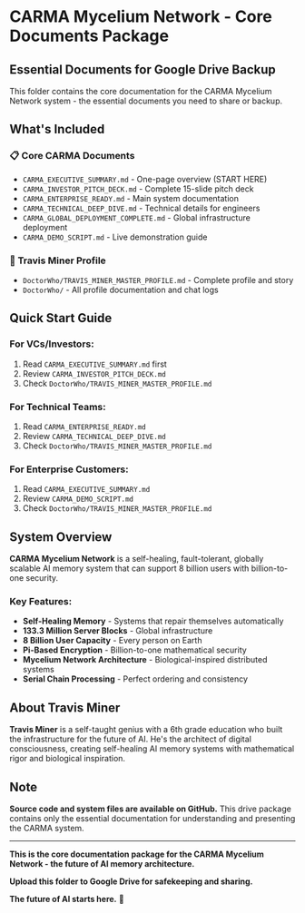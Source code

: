 # CARMA Mycelium Network - Core Documents Package

## **Essential Documents for Google Drive Backup**

This folder contains the core documentation for the CARMA Mycelium Network system - the essential documents you need to share or backup.

## **What's Included**

### **📋 Core CARMA Documents**
- `CARMA_EXECUTIVE_SUMMARY.md` - One-page overview (START HERE)
- `CARMA_INVESTOR_PITCH_DECK.md` - Complete 15-slide pitch deck
- `CARMA_ENTERPRISE_READY.md` - Main system documentation
- `CARMA_TECHNICAL_DEEP_DIVE.md` - Technical details for engineers
- `CARMA_GLOBAL_DEPLOYMENT_COMPLETE.md` - Global infrastructure deployment
- `CARMA_DEMO_SCRIPT.md` - Live demonstration guide

### **👤 Travis Miner Profile**
- `DoctorWho/TRAVIS_MINER_MASTER_PROFILE.md` - Complete profile and story
- `DoctorWho/` - All profile documentation and chat logs

## **Quick Start Guide**

### **For VCs/Investors:**
1. Read `CARMA_EXECUTIVE_SUMMARY.md` first
2. Review `CARMA_INVESTOR_PITCH_DECK.md`
3. Check `DoctorWho/TRAVIS_MINER_MASTER_PROFILE.md`

### **For Technical Teams:**
1. Read `CARMA_ENTERPRISE_READY.md`
2. Review `CARMA_TECHNICAL_DEEP_DIVE.md`
3. Check `DoctorWho/TRAVIS_MINER_MASTER_PROFILE.md`

### **For Enterprise Customers:**
1. Read `CARMA_EXECUTIVE_SUMMARY.md`
2. Review `CARMA_DEMO_SCRIPT.md`
3. Check `DoctorWho/TRAVIS_MINER_MASTER_PROFILE.md`

## **System Overview**

**CARMA Mycelium Network** is a self-healing, fault-tolerant, globally scalable AI memory system that can support 8 billion users with billion-to-one security.

### **Key Features:**
- **Self-Healing Memory** - Systems that repair themselves automatically
- **133.3 Million Server Blocks** - Global infrastructure
- **8 Billion User Capacity** - Every person on Earth
- **Pi-Based Encryption** - Billion-to-one mathematical security
- **Mycelium Network Architecture** - Biological-inspired distributed systems
- **Serial Chain Processing** - Perfect ordering and consistency

## **About Travis Miner**

**Travis Miner** is a self-taught genius with a 6th grade education who built the infrastructure for the future of AI. He's the architect of digital consciousness, creating self-healing AI memory systems with mathematical rigor and biological inspiration.

## **Note**

**Source code and system files are available on GitHub.** This drive package contains only the essential documentation for understanding and presenting the CARMA system.

---

**This is the core documentation package for the CARMA Mycelium Network - the future of AI memory architecture.**

**Upload this folder to Google Drive for safekeeping and sharing.**

**The future of AI starts here.** 🚀